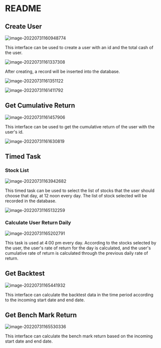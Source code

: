 # README

## Create User

![image-20220731160948774](https://finn-typora.oss-cn-shanghai.aliyuncs.com/pic/202207311609897.png)

This interface can be used to create a user with an id  and the total cash of the user.

![image-20220731161337308](https://finn-typora.oss-cn-shanghai.aliyuncs.com/pic/202207311613349.png)

After creating, a record will be inserted into the database.

![image-20220731161351122](https://finn-typora.oss-cn-shanghai.aliyuncs.com/pic/202207311613154.png)

![image-20220731161411792](https://finn-typora.oss-cn-shanghai.aliyuncs.com/pic/202207311614820.png)



## Get Cumulative Return

![image-20220731161457906](https://finn-typora.oss-cn-shanghai.aliyuncs.com/pic/202207311614943.png)

This interface can be used to get the cumulative return of the user with the user's id.

![image-20220731161630819](https://finn-typora.oss-cn-shanghai.aliyuncs.com/pic/202207311616866.png)

## Timed Task

### Stock List

![image-20220731163942682](https://finn-typora.oss-cn-shanghai.aliyuncs.com/pic/202207311639744.png)

This timed task can be used to select the list of stocks that the user should choose that day, at 12 noon every day. The list of stock selected will be recorded in the database.

![image-20220731165132259](https://finn-typora.oss-cn-shanghai.aliyuncs.com/pic/202207311651287.png)





### Calculate User Return Daily

![image-20220731165202791](https://finn-typora.oss-cn-shanghai.aliyuncs.com/pic/202207311652855.png)

This task is used at 4:00 pm every day. According to the stocks selected by the user, the user's rate of return for the day is calculated, and the user's cumulative rate of return is calculated through the previous daily rate of return.



## Get Backtest

![image-20220731165441932](https://finn-typora.oss-cn-shanghai.aliyuncs.com/pic/202207311654965.png)

This interface can calculate the backtest data in the time period according to the incoming start date and end date.





## Get Bench Mark Return

![image-20220731165530336](https://finn-typora.oss-cn-shanghai.aliyuncs.com/pic/202207311655373.png)

This interface can calculate the bench mark return based on the incoming start date and end date.